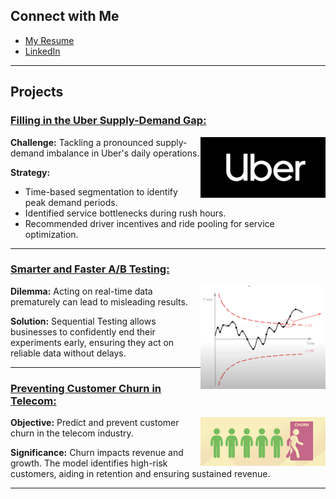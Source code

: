 ## Connect with Me

- [My Resume](./resume.md)
- [LinkedIn](https://www.linkedin.com/in/anshul-kumar-96570713a/)

---

## Projects

### [Filling in the Uber Supply-Demand Gap:](./Uber-supply-demand.md)

[<img src="./assets/images/uberlogo.png" alt="Uber Logo" width="200" align="right"/>](./Uber-supply-demand.md)

**Challenge:** Tackling a pronounced supply-demand imbalance in Uber's daily operations.

**Strategy:** 
- Time-based segmentation to identify peak demand periods.
- Identified service bottlenecks during rush hours.
- Recommended driver incentives and ride pooling for service optimization.

---

### [Smarter and Faster A/B Testing:](./sequential_testing.md)

[<img src="./assets/images/sequential.png" alt="Sequential Testing" width="200" align="right"/>](./sequential_testing.md)

**Dilemma:** Acting on real-time data prematurely can lead to misleading results.

**Solution:** Sequential Testing allows businesses to confidently end their experiments early, ensuring they act on reliable data without delays.



---

### [Preventing Customer Churn in Telecom:](./solution_telecom_churn.md)

[<img src="./assets/images/churn.png" alt="Churn Prevention" width="200" align="right"/>](./solution_telecom_churn.md)

**Objective:** Predict and prevent customer churn in the telecom industry.

**Significance:** Churn impacts revenue and growth. The model identifies high-risk customers, aiding in retention and ensuring sustained revenue.

---

